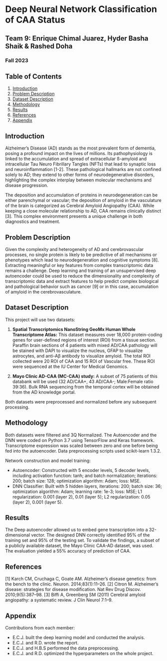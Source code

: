 # Deep Neural Network Classification of CAA Status

## Team 9: Enrique Chimal Juarez, Hyder Basha Shaik & Rashed Doha
### Fall 2023

## Table of Contents
1. [Introduction](#introduction)
2. [Problem Description](#problem-description)
3. [Dataset Description](#dataset-description)
4. [Methodology](#methodology)
5. [Results](#results)
6. [References](#references)
7. [Appendix](#appendix)

## Introduction
Alzheimer’s Disease (AD) stands as the most prevalent form of dementia, posing a profound impact on the lives of millions. Its pathophysiology is linked to the accumulation and spread of extracellular ß-amyloid and intracellular Tau Neuro Fibrillary Tangles (NFTs) that lead to synaptic loss and neuroinflammation [1-2]. These pathological hallmarks are not confined solely to AD; they extend to other forms of neurodegenerative disorders, highlighting the complex interplay between molecular mechanisms and disease progression.

The deposition and accumulation of proteins in neurodegeneration can be either parenchymal or vascular; the deposition of amyloid in the vasculature of the brain is categorized as Cerebral Amyloid Angiopathy (CAA). While keeping a close molecular relationship to AD, CAA remains clinically distinct [3]. This complex environment presents a unique challenge in both diagnostics and treatment.

## Problem Description
Given the complexity and heterogeneity of AD and cerebrovascular processes, no single protein is likely to be predictive of all mechanisms or phenotypes which lead to neurodegeneration and cognitive symptoms [8]. Extracting meaningful or key features from complex transcriptomic data remains a challenge. Deep learning and training of an unsupervised deep autoencoder could be used to reduce the dimensionality and complexity of transcriptomic data and extract features to help predict complex biological and pathological behavior such as cancer [9] or in this case, accumulation of amyloid in the cerebrovasculature.

## Dataset Description
This project will use two datasets:

1. **Spatial Transcriptomics NanoString GeoMx Human Whole Transcriptome Atlas:** This dataset measures over 18,000 protein-coding genes for user-defined regions of interest (ROI) from a tissue section. Paraffin brain sections of 4 patients with mixed AD/CAA pathology will be stained with DAPI to visualize the nucleus, GFAP to visualize astrocytes, and anti-Aβ antibody to visualize amyloid. The total ROI collected were 20 ROI of CAA and 15 ROI of Vascular free. These ROI were sequenced at the IU Center for Medical Genomics.

2. **Mayo Clinic AD-CAA (MC-CAA) study:** A subset of 75 patients of this databank will be used (32 AD/CAA+, 43 AD/CAA-; Male:Female ratio 39:36). Bulk RNA sequencing from the temporal cortex will be obtained from the AD knowledge portal.

Both datasets were preprocessed and normalized before any subsequent processing.

## Methodology
Both datasets were filtered and 3Q Normalized. The Autoencoder and the DNN were coded on Python 3.7 using TensorFlow and Keras framework. Transcriptome expression was scaled between zero and one before being fed into the autoencoder. Data preprocessing scripts used scikit-learn 1.3.2.

Network construction and model training:
- Autoencoder: Constructed with 5 encoder levels, 5 decoder levels, including activation function: tanh; and batch normalization; iterations: 200; batch size: 128; optimization algorithm: Adam; loss: MSE.
- DNN Classifier: Built with 5 hidden layers, iterations: 200; batch size: 36; optimization algorithm: Adam; learning rate: 1e-3; loss: MSE; L1 regularization: 0.001 (layer 2), 0.01 (layer 5); L2 regularization: 0.05 (layer 2), 0.001 (layer 5).

## Results
The Deep autoencoder allowed us to embed gene transcription into a 32-dimensional vector. The designed DNN correctly identified 95% of the training set and 95% of the testing set. To validate the findings, a subset of a publicly available dataset, the Mayo Clinic CAA-AD dataset, was used. The evaluation yielded a 55% accuracy of prediction of CAA. 

## References
[1] Karch CM, Cruchaga C, Goate AM. Alzheimer’s disease genetics: from the bench to the clinic. Neuron. 2014;83(1):11–26.
[2] Citron M. Alzheimer’s disease: strategies for disease modification. Nat Rev Drug Discov. 2010;9(5):387–98.
[3] Biffi A, Greenberg SM (2011) Cerebral amyloid angiopathy: a systematic review. J Clin Neurol 7:1–9.

## Appendix
Contributions from each member:
- E.C.J. built the deep learning model and conducted the analysis.
- E.C.J. and R.D. wrote the report.
- E.C.J. and H.B.S performed the data preprocessing.
- E.C.J. and R.D. optimized the hyperparameters on the whole project.

